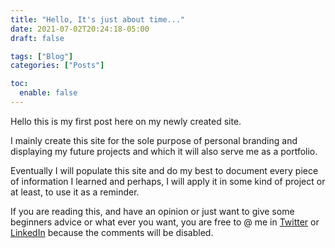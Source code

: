 ```yaml
---
title: "Hello, It's just about time..."
date: 2021-07-02T20:24:18-05:00
draft: false

tags: ["Blog"]
categories: ["Posts"]

toc:
  enable: false
---
```


Hello this is my first post here on my newly created site.

I mainly create this site for the sole purpose of personal branding and displaying my future projects and which it will also serve me as a portfolio.

Eventually I will populate this site and do my best to document every piece of information I learned and perhaps, I will apply it in some kind of project or at least, to use it as a reminder.

If you are reading this, and have an opinion or just want to give some beginners advice or what ever you want, you are free to @ me in [Twitter](https://twitter.com/csrpazzi) or [LinkedIn](https://www.linkedin.com/in/cesar-pazzi/) because the comments will be disabled.

